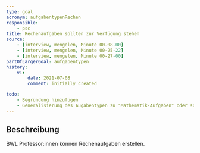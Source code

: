 ```yaml
---
type: goal
acronym: aufgabentypenRechen
responsible: 
    - psc
title: Rechenaufgaben sollten zur Verfügung stehen
source:
    - [interview, mengelen, Minute 00-08-00]
    - [interview, mengelen, Minute 00-25-22]
    - [interview, mengelen, Minute 00-27-00]
partOfLargerGoal: aufgabentypen
history:
    v1:
        date: 2021-07-08
        comment: initially created

todo: 
    - Begründung hinzufügen
    - Generalisierung des Augabentypen zu "Mathematik-Aufgaben" oder so
---
```


## Beschreibung

BWL Professor:innen können Rechenaufgaben erstellen.
